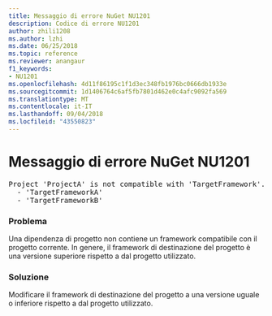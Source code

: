 ```yaml
---
title: Messaggio di errore NuGet NU1201
description: Codice di errore NU1201
author: zhili1208
ms.author: lzhi
ms.date: 06/25/2018
ms.topic: reference
ms.reviewer: anangaur
f1_keywords:
- NU1201
ms.openlocfilehash: 4d11f86195c1f1d3ec348fb1976bc0666db1933e
ms.sourcegitcommit: 1d1406764c6af5fb7801d462e0c4afc9092fa569
ms.translationtype: MT
ms.contentlocale: it-IT
ms.lasthandoff: 09/04/2018
ms.locfileid: "43550823"
---
```

# <a name="nuget-error-nu1201"></a>Messaggio di errore NuGet NU1201

<pre>Project 'ProjectA' is not compatible with 'TargetFramework'. Project 'ProjectA' supports:<br/>  - 'TargetFrameworkA'<br/>  - 'TargetFrameworkB'</pre>

### <a name="issue"></a>Problema
Una dipendenza di progetto non contiene un framework compatibile con il progetto corrente. In genere, il framework di destinazione del progetto è una versione superiore rispetto a dal progetto utilizzato.

### <a name="solution"></a>Soluzione
Modificare il framework di destinazione del progetto a una versione uguale o inferiore rispetto a dal progetto utilizzato.

